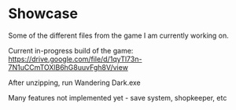 # Showcase
Some of the different files from the game I am currently working on.

Current in-progress build of the game: 
https://drive.google.com/file/d/1qyTl73n-7N1uCCmTOXlB6hG8uuvFgh8V/view 

After unzipping, run Wandering Dark.exe

Many features not implemented yet - save system, shopkeeper, etc
